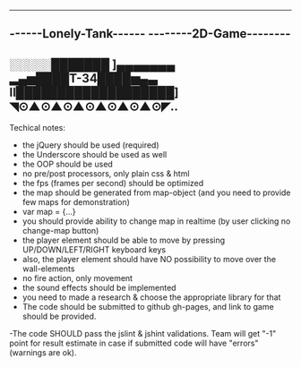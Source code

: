 -----------------------
------Lonely-Tank------
--------2D-Game--------
-----------------------

░░░░░███████ ]▄▄▄▄▄▄▄ 
▂▄▅████Т-34████▅▄▃      
Il███████████████████]   
◥⊙▲⊙▲⊙▲⊙▲⊙▲⊙▲⊙◤..  
----------------------
Techical notes:

- the jQuery should be used (required)
- the Underscore should be used as well
- the OOP should be used
- no pre/post processors, only plain css & html
- the fps (frames per second) should be optimized
- the map should be generated from map-object (and you need to provide few maps for demonstration)
- var map = {...}
- you should provide ability to change map in realtime (by user clicking no change-map button)
- the player element should be able to move by pressing UP/DOWN/LEFT/RIGHT keyboard keys
- also, the player element should have NO possibility to move over the wall-elements
- no fire action, only movement
- the sound effects should be implemented
- you need to made a research & choose the appropriate library for that
- The code should be submitted to github gh-pages, and link to game should be provided.

-The code SHOULD pass the jslint & jshint validations. Team will get "-1" point for result estimate in case if submitted code will have "errors" (warnings are ok).
